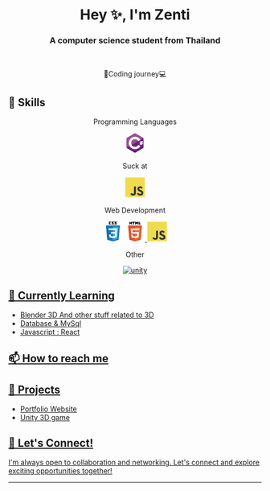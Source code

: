 <h1 align="center">Hey ✨, I'm Zenti</h1>
<h3 align="center">A computer science student from Thailand</h3>

<br>
<p align="center">🚀Coding journey💻
</p>

## 🔧 Skills
<p align="center">Programming Languages</p>
<div align="center"><a href="https://www.w3schools.com/cs/" target="_blank" rel="noreferrer"> <img src="https://raw.githubusercontent.com/devicons/devicon/master/icons/csharp/csharp-original.svg" alt="csharp" width="40" height="40"/> </a><p>Suck at</p> 
  <a href="https://developer.mozilla.org/en-US/docs/Web/JavaScript" target="_blank" rel="noreferrer"> <img src="https://raw.githubusercontent.com/devicons/devicon/master/icons/javascript/javascript-original.svg" alt="javascript" width="40" height="40"/> </a> 
</div>

<p align="center">Web Development</p> 
<div align="center">
<img src="https://raw.githubusercontent.com/devicons/devicon/master/icons/css3/css3-original-wordmark.svg" alt="css3" width="40" height="40"/> </a> <a href="https://www.w3.org/html/" target="_blank" rel="noreferrer"> <img src="https://raw.githubusercontent.com/devicons/devicon/master/icons/html5/html5-original-wordmark.svg" alt="html5" width="40" height="40"/> </a> <img src="https://raw.githubusercontent.com/devicons/devicon/master/icons/javascript/javascript-original.svg" alt="javascript" width="40" height="40"/>
</div>

<p align="center">Other</p> 
<div align="center"> <a href="https://unity.com/" target="_blank" rel="noreferrer"><img src="https://www.vectorlogo.zone/logos/unity3d/unity3d-icon.svg" alt="unity" width="40" height="40"/> </div>
  
## 🌱 Currently Learning

- Blender 3D And other stuff related to 3D
- Database & MySql
- Javascript : React

## 📫 How to reach me

## 🚀 Projects

- Portfolio Website
- Unity 3D game

## 🤝 Let's Connect!

I'm always open to collaboration and networking. Let's connect and explore exciting opportunities together!

---
